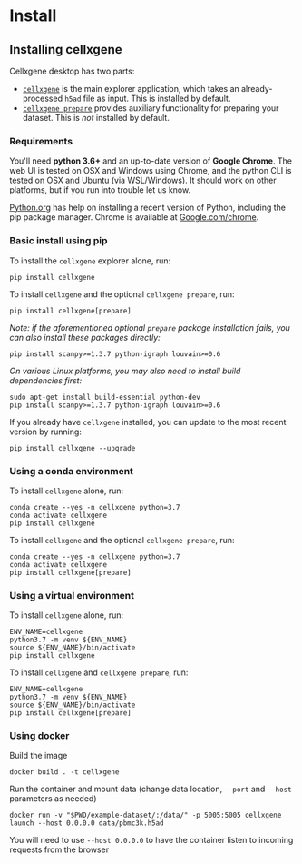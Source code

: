 # Install

## Installing cellxgene

Cellxgene desktop has two parts:

* [`cellxgene`](launch.md) is the main explorer application, which takes an already-processed `h5ad` file as input. This is installed by default.
* [`cellxgene prepare`](prepare.md) provides auxiliary functionality for preparing your dataset. This is _not_ installed by default.

### Requirements

You'll need **python 3.6+** and an up-to-date version of **Google Chrome**. The web UI is tested on OSX and Windows using Chrome, and the python CLI is tested on OSX and Ubuntu \(via WSL/Windows\). It should work on other platforms, but if you run into trouble let us know.

[Python.org](https://www.python.org/downloads/) has help on installing a recent version of Python, including the pip package manager. Chrome is available at [Google.com/chrome](https://google.com/chrome).

### Basic install using pip

To install the `cellxgene` explorer alone, run:

```text
pip install cellxgene
```

To install `cellxgene` and the optional `cellxgene prepare`, run:

```text
pip install cellxgene[prepare]
```

_Note: if the aforementioned optional `prepare` package installation fails, you can also install these packages directly:_

```text
pip install scanpy>=1.3.7 python-igraph louvain>=0.6
```

_On various Linux platforms, you may also need to install build dependencies first:_

```text
sudo apt-get install build-essential python-dev
pip install scanpy>=1.3.7 python-igraph louvain>=0.6
```

If you already have `cellxgene` installed, you can update to the most recent version by running:

```text
pip install cellxgene --upgrade
```

### Using a conda environment

To install `cellxgene` alone, run:

```text
conda create --yes -n cellxgene python=3.7
conda activate cellxgene
pip install cellxgene
```

To install `cellxgene` and the optional `cellxgene prepare`, run:

```text
conda create --yes -n cellxgene python=3.7
conda activate cellxgene
pip install cellxgene[prepare]
```

### Using a virtual environment

To install `cellxgene` alone, run:

```text
ENV_NAME=cellxgene
python3.7 -m venv ${ENV_NAME}
source ${ENV_NAME}/bin/activate
pip install cellxgene
```

To install `cellxgene` and `cellxgene prepare`, run:

```text
ENV_NAME=cellxgene
python3.7 -m venv ${ENV_NAME}
source ${ENV_NAME}/bin/activate
pip install cellxgene[prepare]
```

### Using docker

Build the image

```text
docker build . -t cellxgene
```

Run the container and mount data \(change data location, `--port` and `--host` parameters as needed\)

```text
docker run -v "$PWD/example-dataset/:/data/" -p 5005:5005 cellxgene launch --host 0.0.0.0 data/pbmc3k.h5ad
```

You will need to use `--host 0.0.0.0` to have the container listen to incoming requests from the browser

